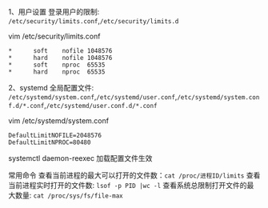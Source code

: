 
1、用户设置
登录用户的限制: `/etc/security/limits.conf`,`/etc/security/limits.d`

vim /etc/security/limits.conf 
```
*      soft    nofile 1048576
*      hard    nofile 1048576
*      soft    nproc  65535
*      hard    nproc  65535
```



2、systemd
全局配置文件: `/etc/systemd/system.conf`,`/etc/systemd/user.conf`,`/etc/systemd/system.conf.d/*.conf`,`/etc/systemd/user.conf.d/*.conf`

vim /etc/systemd/system.conf
```
DefaultLimitNOFILE=2048576
DefaultLimitNPROC=80480
```
systemctl daemon-reexec 加载配置文件生效





常用命令
查看当前进程的最大可以打开的文件数：`cat /proc/进程ID/limits`
查看当前进程实时打开的文件数: `lsof -p PID |wc -l`
查看系统总限制打开文件的最大数量: `cat /proc/sys/fs/file-max`



